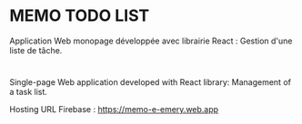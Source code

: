 # MEMO TODO LIST
Application Web monopage développée avec librairie React :  Gestion d'une liste de tâche.
#
Single-page Web application developed with React library: Management of a task list.

Hosting URL Firebase : https://memo-e-emery.web.app
